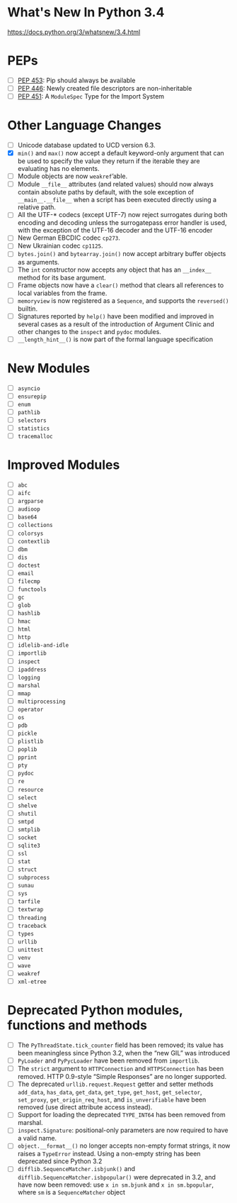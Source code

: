# What's New In Python 3.4

https://docs.python.org/3/whatsnew/3.4.html

PEPs
====
- [ ] [PEP 453][]: Pip should always be available
- [ ] [PEP 446][]: Newly created file descriptors are non-inheritable
- [ ] [PEP 451][]:  A `ModuleSpec` Type for the Import System

Other Language Changes
======================
- [ ] Unicode database updated to UCD version 6.3.
- [x] `min()` and `max()` now accept a default keyword-only argument that can be used to specify the value they return if the iterable they are evaluating has no elements.
- [ ] Module objects are now `weakref`’able.
- [ ] Module `__file__` attributes (and related values) should now always contain absolute paths by default, with the sole exception of `__main__.__file__` when a script has been executed directly using a relative path.
- [ ] All the UTF-* codecs (except UTF-7) now reject surrogates during both encoding and decoding unless the surrogatepass error handler is used, with the exception of the UTF-16 decoder and the UTF-16 encoder
- [ ] New German EBCDIC codec `cp273`.
- [ ] New Ukrainian codec `cp1125`.
- [ ] `bytes.join()` and `bytearray.join()` now accept arbitrary buffer objects as arguments.
- [ ] The `int` constructor now accepts any object that has an `__index__` method for its base argument.
- [ ] Frame objects now have a `clear()` method that clears all references to local variables from the frame.
- [ ] `memoryview` is now registered as a `Sequence`, and supports the `reversed()` builtin.
- [ ] Signatures reported by `help()` have been modified and improved in several cases as a result of the introduction of Argument Clinic and other changes to the `inspect` and `pydoc` modules.
- [ ] `__length_hint__()` is now part of the formal language specification

New Modules
===========
- [ ] `asyncio`
- [ ] `ensurepip`
- [ ] `enum`
- [ ] `pathlib`
- [ ] `selectors`
- [ ] `statistics`
- [ ] `tracemalloc`

Improved Modules
================
- [ ] `abc`
- [ ] `aifc`
- [ ] `argparse`
- [ ] `audioop`
- [ ] `base64`
- [ ] `collections`
- [ ] `colorsys`
- [ ] `contextlib`
- [ ] `dbm`
- [ ] `dis`
- [ ] `doctest`
- [ ] `email`
- [ ] `filecmp`
- [ ] `functools`
- [ ] `gc`
- [ ] `glob`
- [ ] `hashlib`
- [ ] `hmac`
- [ ] `html`
- [ ] `http`
- [ ] `idlelib-and-idle`
- [ ] `importlib`
- [ ] `inspect`
- [ ] `ipaddress`
- [ ] `logging`
- [ ] `marshal`
- [ ] `mmap`
- [ ] `multiprocessing`
- [ ] `operator`
- [ ] `os`
- [ ] `pdb`
- [ ] `pickle`
- [ ] `plistlib`
- [ ] `poplib`
- [ ] `pprint`
- [ ] `pty`
- [ ] `pydoc`
- [ ] `re`
- [ ] `resource`
- [ ] `select`
- [ ] `shelve`
- [ ] `shutil`
- [ ] `smtpd`
- [ ] `smtplib`
- [ ] `socket`
- [ ] `sqlite3`
- [ ] `ssl`
- [ ] `stat`
- [ ] `struct`
- [ ] `subprocess`
- [ ] `sunau`
- [ ] `sys`
- [ ] `tarfile`
- [ ] `textwrap`
- [ ] `threading`
- [ ] `traceback`
- [ ] `types`
- [ ] `urllib`
- [ ] `unittest`
- [ ] `venv`
- [ ] `wave`
- [ ] `weakref`
- [ ] `xml-etree`

Deprecated Python modules, functions and methods
==============

- [ ] The `PyThreadState.tick_counter` field has been removed; its value has been meaningless since Python 3.2, when the “new GIL” was introduced
- [ ] `PyLoader` and `PyPycLoader` have been removed from `importlib`.
- [ ] The `strict` argument to `HTTPConnection` and `HTTPSConnection` has been removed. HTTP 0.9-style “Simple Responses” are no longer supported.
- [ ] The deprecated `urllib.request.Request` getter and setter methods `add_data`, `has_data`, `get_data`, `get_type`, `get_host`, `get_selector`, `set_proxy`, `get_origin_req_host`, and `is_unverifiable` have been removed (use direct attribute access instead).
- [ ] Support for loading the deprecated `TYPE_INT64` has been removed from marshal.
- [ ] `inspect.Signature`: positional-only parameters are now required to have a valid name.
- [ ] `object.__format__()` no longer accepts non-empty format strings, it now raises a `TypeError` instead. Using a non-empty string has been deprecated since Python 3.2
- [ ] `difflib.SequenceMatcher.isbjunk()` and `difflib.SequenceMatcher.isbpopular()` were deprecated in 3.2, and have now been removed: use `x in sm.bjunk` and `x in sm.bpopular`, where `sm` is a `SequenceMatcher` object

[PEP 453]: https://www.python.org/dev/peps/pep-0453
[PEP 446]: https://www.python.org/dev/peps/pep-0446
[PEP 451]: https://www.python.org/dev/peps/pep-0451
